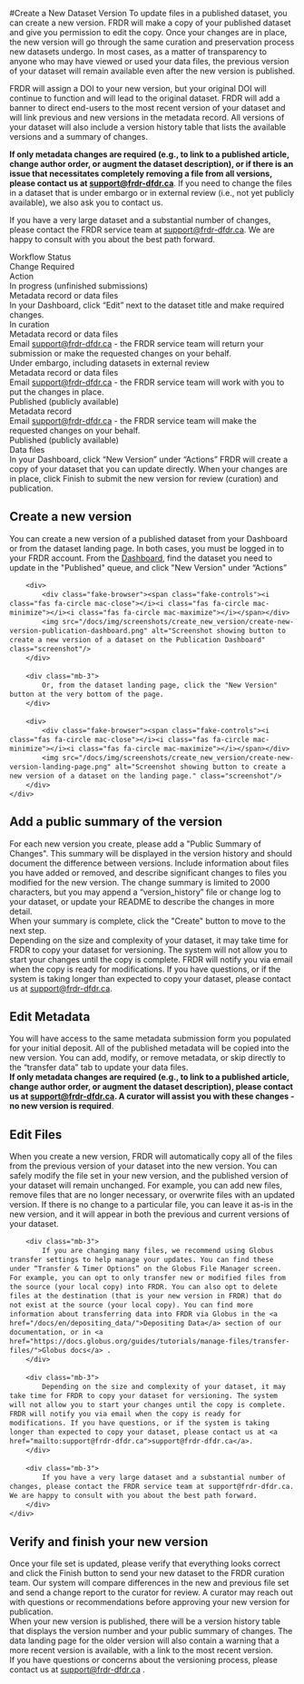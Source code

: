 ﻿#Create a New Dataset Version
To update files in a published dataset, you can create a new version. FRDR will make a copy of your published dataset and give you permission to edit the copy. Once your changes are in place, the new version will go through the same curation and preservation process new datasets undergo. In most cases, as a matter of transparency to anyone who may have viewed or used your data files, the previous version of your dataset will remain available even after the new version is published.

FRDR will assign a DOI to your new version, but your original DOI will continue to function and will lead to the original dataset. FRDR will add a banner to direct end-users to the most recent version of your dataset and will link previous and new versions in the metadata record. All versions of your dataset will also include a version history table that lists the available versions and a summary of changes.

**If only metadata changes are required (e.g., to link to a published article, change author order, or augment the dataset description), or if there is an issue that necessitates completely removing a file from all versions, please contact us at [support@frdr-dfdr.ca](mailto:support@frdr-dfdr.ca)**. If you need to change the files in a dataset that is under embargo or in external review (i.e., not yet publicly available), we also ask you to contact us.

If you have a very large dataset and a substantial number of changes, please contact the FRDR service team at [support@frdr-dfdr.ca](mailto:support@frdr-dfdr.ca). We are happy to consult with you about the best path forward.

<div class="card-shadow mb-5">
    <div class="card-body" style="padding: 0em;">
        <div class="d-none d-xl-flex row pt-2 pb-2 ml-0 mr-0 dark-header" style="gap: 0;">
            <div class="col-3 col-xl-3">Workflow Status</div>
            <div class="col-3 col-xl-3">Change Required</div>
            <div class="col-6 col-xl-6">Action</div>
        </div>
        <div class="row pt-2 pb-2 ml-0 mr-0">
            <div class="cell col-3 col-xl-3">In progress (unfinished submissions)</div>
            <div class="cell col-3 col-xl-3">Metadata record or data files</div>
            <div class="cell col-6 col-xl-6">In your Dashboard, click “Edit” next to the dataset title and make required changes.</div>
        </div>
        <div class="row pt-2 pb-2 ml-0 mr-0">
            <div class="cell col-3 col-xl-3">In curation</div>
            <div class="cell col-3 col-xl-3">Metadata record or data files</div>
            <div class="cell col-6 col-xl-6">Email <a href="mailto:support@frdr-dfdr.ca">support@frdr-dfdr.ca</a> - the FRDR service team will  return your submission or make the requested changes on your behalf.</div>
        </div>
        <div class="row pt-2 pb-2 ml-0 mr-0">
            <div class="cell col-3 col-xl-3">Under embargo, including datasets in external review</div>
            <div class="cell col-3 col-xl-3">Metadata record or data files</div>
            <div class="cell col-6 col-xl-6">Email <a href="mailto:support@frdr-dfdr.ca">support@frdr-dfdr.ca</a> - the FRDR service team will work with you to put the changes in place.</div>
        </div>
        <div class="row pt-2 pb-2 ml-0 mr-0">
            <div class="cell col-3 col-xl-3">Published (publicly available)</div>
            <div class="cell col-3 col-xl-3">Metadata record</div>
            <div class="cell col-6 col-xl-6">Email <a href="mailto:support@frdr-dfdr.ca">support@frdr-dfdr.ca</a> - the FRDR service team will make the requested changes on your behalf.</div>
        </div>
        <div class="row pt-2 pb-2 ml-0 mr-0">
            <div class="cell col-3 col-xl-3">Published (publicly available)</div>
            <div class="cell col-3 col-xl-3">Data files</div>
            <div class="cell col-6 col-xl-6">In your Dashboard, click “New Version” under “Actions”  FRDR will create a copy of your dataset that you can update directly. When your changes are in place, click Finish to submit the new version for review (curation) and publication. </div>
        </div>
    </div>
</div>

<div class="card-shadow mb-3">
    <div class="card-body">
        <h2 id="create-a-new-version">Create a new version</h2>
        <div class="mb-3">
            You can create a new version of a published dataset from your Dashboard or from the dataset landing page. In both cases, you must be logged in to your FRDR account. From the <a href="/repo/PublishDashboard">Dashboard</a>, find the dataset you need to update in the "Published" queue, and click "New Version" under “Actions”
        </div>

        <div>
            <div class="fake-browser"><span class="fake-controls"><i class="fas fa-circle mac-close"></i><i class="fas fa-circle mac-minimize"></i><i class="fas fa-circle mac-maximize"></i></span></div>
            <img src="/docs/img/screenshots/create_new_version/create-new-version-publication-dashboard.png" alt="Screenshot showing button to create a new version of a dataset on the Publication Dashboard" class="screenshot"/>
        </div>

        <div class="mb-3">
            Or, from the dataset landing page, click the "New Version" button at the very bottom of the page.
        </div>

        <div>
            <div class="fake-browser"><span class="fake-controls"><i class="fas fa-circle mac-close"></i><i class="fas fa-circle mac-minimize"></i><i class="fas fa-circle mac-maximize"></i></span></div>
            <img src="/docs/img/screenshots/create_new_version/create-new-version-landing-page.png" alt="Screenshot showing button to create a new version of a dataset on the landing page." class="screenshot"/>
        </div>
    </div>
</div>

<div class="card-shadow mb-3">
    <div class="card-body">
        <h2 id="add-a-public-summary-of-the-version">Add a public summary of the version</h2>
        <div class="mb-3">
            For each new version you create, please add a "Public Summary of Changes". This summary will be displayed in the version history and should document the difference between versions. Include information about files you have added or removed, and describe significant changes to files you modified for the new version. The change summary is limited to 2000 characters, but you may append a “version_history” file or change log to your dataset, or update your README to describe the changes in more detail.
        </div>
        <div class="mb-3">
            When your summary is complete, click the "Create" button to move to the next step.
        </div>
        <div class="mb-3">
            Depending on the size and complexity of your dataset, it may take time for FRDR to copy your dataset for versioning. The system will not allow you to start your changes until the copy is complete. FRDR will notify you via email when the copy is ready for modifications. If you have questions, or if the system is taking longer than expected to copy your dataset, please contact us at <a href="mailto:support@frdr-dfdr.ca">support@frdr-dfdr.ca</a>.
        </div>
    </div>
</div>

<div class="card-shadow mb-3">
    <div class="card-body">
        <h2 id="edit-metadata">Edit Metadata</h2>
        <div class="mb-3">
            You will have access to the same metadata submission form you populated for your initial deposit. All of the published metadata will be copied into the new version. You can add, modify, or remove metadata, or skip directly to the “transfer data” tab to update your data files.
        </div>
        <div class="mb-3">
            <strong>If only metadata changes are required (e.g., to link to a published article, change author order, or augment the dataset description), please contact us at <a href="mailto:support@frdr-dfdr.ca">support@frdr-dfdr.ca</a>. A curator will assist you with these changes - no new version is required</strong>.
        </div>
    </div>
</div>

<div class="card-shadow mb-3">
    <div class="card-body">
        <h2 id="edit-files">Edit Files</h2>
        <div class="mb-3">
            When you create a new version, FRDR will automatically copy all of the files from the previous version of your dataset into the new version. You can safely modify the file set in your new version, and the published version of your dataset will remain unchanged. For example, you can add new files, remove files that are no longer necessary, or overwrite files with an updated version. If there is no change to a particular file, you can leave it as-is in the new version, and it will appear in both the previous and current versions of your dataset.
        </div>

        <div class="mb-3">
            If you are changing many files, we recommend using Globus transfer settings to help manage your updates. You can find these under “Transfer & Timer Options” on the Globus File Manager screen. For example, you can opt to only transfer new or modified files from the source (your local copy) into FRDR. You can also opt to delete files at the destination (that is your new version in FRDR) that do not exist at the source (your local copy). You can find more information about transferring data into FRDR via Globus in the <a href="/docs/en/depositing_data/">Depositing Data</a> section of our documentation, or in <a href="https://docs.globus.org/guides/tutorials/manage-files/transfer-files/">Globus docs</a> .
        </div>

        <div class="mb-3">
            Depending on the size and complexity of your dataset, it may take time for FRDR to copy your dataset for versioning. The system will not allow you to start your changes until the copy is complete. FRDR will notify you via email when the copy is ready for modifications. If you have questions, or if the system is taking longer than expected to copy your dataset, please contact us at <a href="mailto:support@frdr-dfdr.ca">support@frdr-dfdr.ca</a>.
        </div>

        <div class="mb-3">
            If you have a very large dataset and a substantial number of changes, please contact the FRDR service team at support@frdr-dfdr.ca. We are happy to consult with you about the best path forward.
        </div>
    </div>
</div>

<div class="card-shadow mb-3">
    <div class="card-body">
        <h2 id="verify-and-finish-your-new-version">Verify and finish your new version</h2>
        <div class="mb-3">
            Once your file set is updated, please verify that everything looks correct and click the Finish button to send your new dataset to the FRDR curation team. Our system will compare differences in the new and previous file set and send a change report to the curator for review. A curator may reach out with questions or recommendations before approving your new version for publication.
        </div>
        <div class="mb-3">
            When your new version is published, there will be a version history table that displays the version number and your public summary of changes. The data landing page for the older version will also contain a warning that a more recent version is available, with a link to the most recent version.
        </div>
        <div class="mb-3">
            If you have questions or concerns about the versioning process, please contact us at <a href="mailto:support@frdr-dfdr.ca">support@frdr-dfdr.ca</a> .
        </div>
    </div>
</div>
